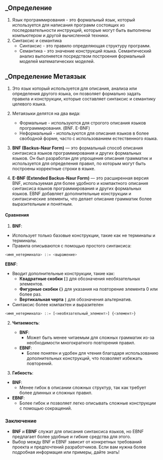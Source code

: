 ## _Определение
1. Язык программирования - это формальный язык, который используется для написания программ состоящих из последовательности инструкций, которые могут быть выполнены компьютером и другой вычисленной техники.
2. Синтаксис и семантика
	- Синтаксис - это правило определяющая структуру программ.
	- Семантика - это значение конструкций языка. Семантический анализ выполняется посредством построения формальный моделей математических моделей. 

## _Определение Метаязык
1. Это язык который используется для описания, анализа или определения другого языка, он позволяет формально задать правила и конструкции, которые составляет синтаксис и семантику целевого языка.
2. Метаязыки делятся на два вида:
	- Формальные - используются для строгого описания языков программирования. (BNF. E-BNF)
	- Неформальный - используются для описания языков в более свободной форме, часто с использованием естественного языка.

1. **BNF (Backus-Naur Form)** — это формальный способ описания синтаксиса языков программирования и других формальных языков. Он был разработан для упрощения описания грамматик и используется для определения правил, по которым могут быть построены корректные строки в языке.
2. **E-BNF (Extended Backus-Naur Form)** — это расширенная версия BNF, используемая для более удобного и компактного описания синтаксиса языков программирования и других формальных языков. EBNF добавляет дополнительные конструкции и синтаксические элементы, что делает описание грамматик более выразительным и понятным.
#### Сравнения 
1. **BNF**:
- Использует только базовые конструкции, такие как не терминалы и терминалы.
- Правила описываются с помощью простого синтаксиса:
```python 
<имя_нетерминала> ::= <выражение>
```
**EBNF**:
- Вводит дополнительные конструкции, такие как:
    - **Квадратные скобки `[]`** для обозначения необязательных элементов.
    - **Фигурные скобки `{}`** для указания на повторение элемента 0 или более раз.
    - **Вертикальная черта `|`** для обозначения альтернатив.
- Синтаксис более компактен и выразителен
```python
<имя_нетерминала> ::= [<необязательный_элемент>] {<элемент>}
```
2. **Читаемость**:
    
    - **BNF**:
        - Может быть менее читаемым для сложных грамматик из-за необходимости многократного повторения правил.
    - **EBNF**:
        - Более понятен и удобен для чтения благодаря использованию дополнительных конструкций, что позволяет избежать повторений.

3. **Гибкость**:

- **BNF**:
    - Менее гибок в описании сложных структур, так как требует более длинных и сложных правил.
- **EBNF**:
    - Более гибок и позволяет легко описывать сложные конструкции с помощью сокращений.
### Заключение

- **BNF** и **EBNF** служат для описания синтаксиса языков, но EBNF предлагает более удобные и гибкие средства для этого.
- Выбор между BNF и EBNF зависит от конкретных требований проекта и предпочтений разработчиков. Если вам нужна более подробная информация или примеры, дайте знать!
